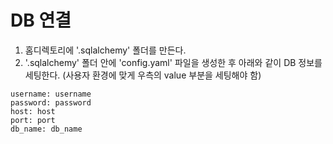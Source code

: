 # DB 연결
1) 홈디렉토리에 '.sqlalchemy' 폴더를 만든다.
2) '.sqlalchemy' 폴더 안에 'config.yaml' 파일을 생성한 후 아래와 같이 DB 정보를 세팅한다. 
    (사용자 환경에 맞게 우측의 value 부분을 세팅해야 함)
```
username: username
password: password
host: host
port: port
db_name: db_name
```